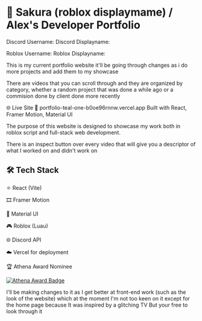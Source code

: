 # 💼 Sakura (roblox displaymame) / Alex's Developer Portfolio
Discord Username:
Discord Displayname:

Roblox Username:
Roblox Displayname:

This is my current portfolio website it'll be going through changes as i do more projects and add them to my showcase

There are videos that you can scroll through and they are organized by category, whether a random project that was done a while ago or a commision done by client done more recently 

🌐 Live Site
🔗 portfolio-teal-one-b0oe96rnnw.vercel.app
Built with React, Framer Motion, Material UI

The purpose of this website is designed to showcase my work both in roblox script and full-stack web development. 

There is an inspect button over every video that will give you a descriptor of what I worked on and didn't work on

## 🛠️ Tech Stack
⚛️ React (Vite)

🎞️ Framer Motion

🎨 Material UI

🎮 Roblox (Luau)

🌐 Discord API

☁️ Vercel for deployment

🏆 Athena Award Nominee


[![Athena Award Badge](https://img.shields.io/endpoint?url=https%3A%2F%2Faward.athena.hackclub.com%2Fapi%2Fbadge)](https://award.athena.hackclub.com?utm_source=readme)

I'll be making changes to it as I get better at front-end work (such as the look of the website) which at the moment I'm not too keen on it except for the home page because It was inspired by a glitching TV
But your free to look through it
